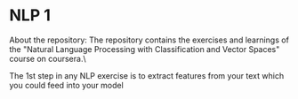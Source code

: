 # NLP 1
About the repository:
The repository contains the exercises and learnings of the "Natural Language Processing with Classification and Vector Spaces" course on coursera.\

The 1st step in any NLP exercise is to extract features from your text which you could feed into your model
